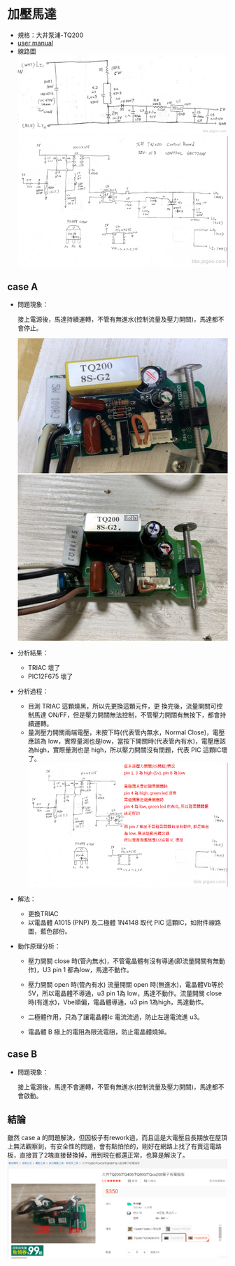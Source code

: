 # 加壓馬達

- 規格：大井泵浦-TQ200
- [user manual](./大井-TQ系列.pdf)
- 線路圖
  ![Alt text](./大井-TQ線路-1.png)
  ![Alt text](./大井-TQ線路-2.png)

## case A

- 問題現象：

  接上電源後，馬達持續運轉，不管有無進水(控制流量及壓力開關)，馬達都不會停止。

  ![Alt text](./大井-TQ版子_case_a_1.jpg)
  ![Alt text](./大井-TQ版子_case_a_2.jpg)

- 分析結果：
  - TRIAC 壞了
  - PIC12F675 壞了

- 分析過程：
  - 目測 TRIAC 這顆燒黑，所以先更換這顆元件，更 換完後，流量開關可控制馬達 ON/FF，但是壓力開關無法控制，不管壓力開關有無按下，都會持續運轉。
  - 量測壓力開關兩端電壓，未按下時(代表管內無水，Normal Close)，電壓應該為 low，實際量測也是low，當按下開關時(代表管內有水)，電壓應該為high，實際量測也是 high，所以壓力開關沒有問題，代表 PIC 這顆IC壞了。
  ![Alt text](./大井-TQ版子除錯記錄.png)

- 解法：
  - 更換TRIAC
  - 以電晶體 A1015 (PNP) 及二極體 1N4148 取代 PIC 這顆IC，如附件線路圖，藍色部份。

- 動作原理分析：

  - 壓力開關 close 時(管內無水)，不管電晶體有沒有導通(即流量開關有無動作)，U3 pin 1 都為low，馬達不動作。

  - 壓力開關 open 時(管內有水) 流量開關 open 時(無進水)，電晶體Vb等於5V，所以電晶體不導通，u3 pin 1為 low，馬達不動作。流量開關 close 時(有進水)，Vbe順偏，電晶體導通，u3 pin 1為high，馬達動作。
  
  - 二極體作用，只為了讓電晶體Ic 電流流過，防止左邊電流進 u3。

  - 電晶體 B 極上的電阻為限流電阻，防止電晶體燒掉。

## case B

- 問題現象：

  接上電源後，馬達不會運轉，不管有無進水(控制流量及壓力開關)，馬達都不會啟動。

## 結論

雖然 case a 的問題解決，但因板子有rework過，而且這是大電壓且長期放在屋頂上無法觀察到，有安全性的問題，會有點怕怕的，剛好在網路上找了有賣這電路板，直接買了2塊直接替換掉，用到現在都還正常，也算是解決了。
![Alt text](大井-TQ200板子-購買網頁.png)